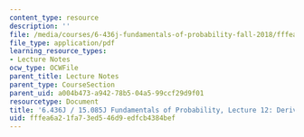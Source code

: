 ```yaml
---
content_type: resource
description: ''
file: /media/courses/6-436j-fundamentals-of-probability-fall-2018/fffea6a21fa73ed546d9edfcb4384bef_MIT6_436JF18_lec12.pdf
file_type: application/pdf
learning_resource_types:
- Lecture Notes
ocw_type: OCWFile
parent_title: Lecture Notes
parent_type: CourseSection
parent_uid: a004b473-a942-78b5-04a5-99ccf29d9f01
resourcetype: Document
title: '6.436J / 15.085J Fundamentals of Probability, Lecture 12: Derived Distributions'
uid: fffea6a2-1fa7-3ed5-46d9-edfcb4384bef
---
```

